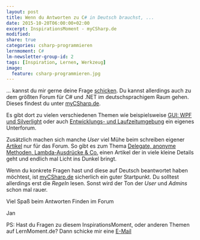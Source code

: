 ```yaml
---
layout: post
title: Wenn du Antworten zu C# in Deutsch brauchst, ...
date: 2015-10-20T06:00:00+02:00
excerpt: InspirationsMoment - myCSharp.de
modified:
share: true
categories: csharp-programmieren
lernmoment: C#
lm-newsletter-group-id: 2
tags: [Inspiration, Lernen, Werkzeug]
image:
  feature: csharp-programmieren.jpg
---
```


... kannst du mir gerne deine Frage [schicken](jan@lernmoment.de). Du kannst allerdings auch zu dem größten Forum für C# und .NET im deutschsprachigem Raum gehen. Dieses findest du unter [myCSharp.de](http://www.mycsharp.de).

Es gibt dort zu vielen verschiedenen Themen wie beispielsweise [GUI: WPF und Silverlight](http://www.mycsharp.de/wbb2/board.php?boardid=85) oder auch [Entwicklungs- und Laufzeitumgebung](http://www.mycsharp.de/wbb2/board.php?boardid=50) ein eigenes Unterforum.

Zusätzlich machen sich manche *User* viel Mühe beim schreiben eigener [Artikel](http://www.mycsharp.de/wbb2/board.php?boardid=69) nur für das Forum. So gibt es zum Thema [Delegate, anonyme Methoden, Lambda-Ausdrücke & Co.](http://www.mycsharp.de/wbb2/thread.php?threadid=74181) einen Artikel der in viele kleine Details geht und endlich mal Licht ins Dunkel bringt.

Wenn du konkrete Fragen hast und diese auf Deutsch beantwortet haben möchtest, ist [myCSharp.de](www.mycsharp.de) sicherlich ein guter Startpunkt. Du solltest allerdings erst die *Regeln* lesen. Sonst wird der Ton der *User* und *Admins* schon mal rauer.

Viel Spaß beim Antworten Finden im Forum

Jan


PS: Hast du Fragen zu diesem InspirationsMoment, oder anderen Themen auf LernMoment.de? Dann schicke mir eine [E-Mail](mailto:jan@lernmoment.de)
